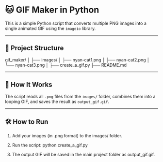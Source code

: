# 🐱 GIF Maker in Python

This is a simple Python script that converts multiple PNG images into a single animated GIF using the `imageio` library.

---

## 📂 Project Structure

gif_maker/
│
├── images/
│ ├── nyan-cat1.png
│ ├── nyan-cat2.png
│ └── nyan-cat3.png
│
├── create_a_gif.py
├── README.md

---

## 🚀 How It Works

The script reads all `.png` files from the `images/` folder, combines them into a looping GIF, and saves the result as `output_gif.gif`.

---

## 🛠️ How to Run

1. Add your images (in .png format) to the images/ folder.

2. Run the script:
   python create_a_gif.py

3. The output GIF will be saved in the main project folder as output_gif.gif.


